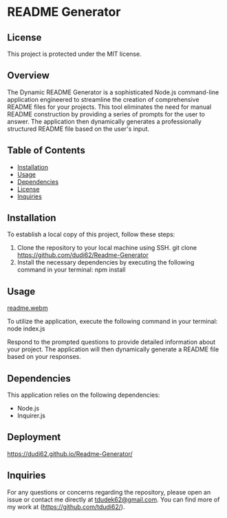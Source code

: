 # README Generator

## License

This project is protected under the MIT license.

## Overview

The Dynamic README Generator is a sophisticated Node.js command-line application engineered to streamline the creation of comprehensive README files for your projects. This tool eliminates the need for manual README construction by providing a series of prompts for the user to answer. The application then dynamically generates a professionally structured README file based on the user's input.

## Table of Contents

- [Installation](#installation)
- [Usage](#usage)
- [Dependencies](#dependencies)
- [License](#license)
- [Inquiries](#inquiries)

## Installation

To establish a local copy of this project, follow these steps:

1. Clone the repository to your local machine using SSH.
git clone <https://github.com/dudi62/Readme-Generator>
2. Install the necessary dependencies by executing the following command in your terminal:
npm install

## Usage
[readme.webm](https://github.com/dudi62/Readme-Generator/assets/63518444/e0a6369a-5807-4e1c-adf7-8489a3163b15)

To utilize the application, execute the following command in your terminal:
node index.js

Respond to the prompted questions to provide detailed information about your project. The application will then dynamically generate a README file based on your responses.

## Dependencies

This application relies on the following dependencies:

- Node.js
- Inquirer.js

## Deployment 

https://dudi62.github.io/Readme-Generator/

## Inquiries

For any questions or concerns regarding the repository, please open an issue or contact me directly at <tdudek62@gmail.com>. You can find more of my work at (https://github.com/tdudi62/).
